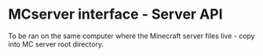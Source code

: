 # MCserver interface - Server API
To be ran on the same computer where the Minecraft server files live - copy into MC server root directory.
